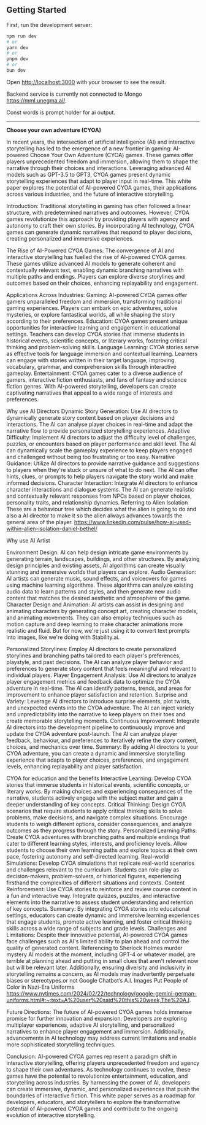 ## Getting Started

First, run the development server:

```bash
npm run dev
# or
yarn dev
# or
pnpm dev
# or
bun dev
```

Open [http://localhost:3000](http://localhost:3000) with your browser to see the result.

Backend service is currently not connected to Mongo https://mml.unegma.ai/.

Const words is prompt holder for ai output.

---------------------------------------------------------------------------------------------------------------------------------------------------------------------------------------------

**Choose your own adventure  (CYOA)**

In recent years, the intersection of artificial intelligence (AI) and interactive storytelling has led to the emergence of a new frontier in gaming: AI-powered Choose Your Own Adventure (CYOA) games. These games offer players unprecedented freedom and immersion, allowing them to shape the narrative through their choices and interactions. Leveraging advanced AI models such as GPT-3.5 to GPT3, CYOA games present dynamic storytelling experiences that adapt to player input in real-time. This white paper explores the potential of AI-powered CYOA games, their applications across various industries, and the future of interactive storytelling.

Introduction:
Traditional storytelling in gaming has often followed a linear structure, with predetermined narratives and outcomes. However, CYOA games revolutionize this approach by providing players with agency and autonomy to craft their own stories. By incorporating AI technology, CYOA games can generate dynamic narratives that respond to player decisions, creating personalized and immersive experiences.

The Rise of AI-Powered CYOA Games:
The convergence of AI and interactive storytelling has fuelled the rise of AI-powered CYOA games. These games utilize advanced AI models to generate coherent and contextually relevant text, enabling dynamic branching narratives with multiple paths and endings. Players can explore diverse storylines and outcomes based on their choices, enhancing replayability and engagement.

Applications Across Industries:
Gaming: AI-powered CYOA games offer gamers unparalleled freedom and immersion, transforming traditional gaming experiences. Players can embark on epic adventures, solve mysteries, or explore fantastical worlds, all while shaping the story according to their preferences.
Education: CYOA games present unique opportunities for interactive learning and engagement in educational settings. Teachers can develop CYOA stories that immerse students in historical events, scientific concepts, or literary works, fostering critical thinking and problem-solving skills.
Language Learning: CYOA stories serve as effective tools for language immersion and contextual learning. Learners can engage with stories written in their target language, improving vocabulary, grammar, and comprehension skills through interactive gameplay.
Entertainment: CYOA games cater to a diverse audience of gamers, interactive fiction enthusiasts, and fans of fantasy and science fiction genres. With AI-powered storytelling, developers can create captivating narratives that appeal to a wide range of interests and preferences.

Why use AI Directors
Dynamic Story Generation: Use AI directors to dynamically generate story content based on player decisions and interactions. The AI can analyse player choices in real-time and adapt the narrative flow to provide personalized storytelling experiences.
Adaptive Difficulty: Implement AI directors to adjust the difficulty level of challenges, puzzles, or encounters based on player performance and skill level. The AI can dynamically scale the gameplay experience to keep players engaged and challenged without being too frustrating or too easy.
Narrative Guidance: Utilize AI directors to provide narrative guidance and suggestions to players when they're stuck or unsure of what to do next. The AI can offer hints, clues, or prompts to help players navigate the story world and make informed decisions.
Character Interaction: Integrate AI directors to enhance character interactions and dialogue systems. The AI can generate realistic and contextually relevant responses from NPCs based on player choices, personality traits, and relationship dynamics. Referring to Alien Isolation 
These are a behaviour tree which decides what the alien is going to do and also a AI director to make it so the alien always advances towards the general area of the player. 
https://www.linkedin.com/pulse/how-ai-used-within-alien-isolation-daniel-bethel/

Why use AI Artist




Environment Design: AI can help design intricate game environments by generating terrain, landscapes, buildings, and other structures. By analyzing design principles and existing assets, AI algorithms can create visually stunning and immersive worlds that players can explore.
Audio Generation: AI artists can generate music, sound effects, and voiceovers for games using machine learning algorithms. These algorithms can analyze existing audio data to learn patterns and styles, and then generate new audio content that matches the desired aesthetic and atmosphere of the game.
Character Design and Animation: AI artists can assist in designing and animating characters by generating concept art, creating character models, and animating movements. They can also employ techniques such as motion capture and deep learning to make character animations more realistic and fluid.
But for now, we're just using it to convert text prompts into images, like we're doing with Stability.ai.

Personalized Storylines: Employ AI directors to create personalized storylines and branching paths tailored to each player's preferences, playstyle, and past decisions. The AI can analyze player behavior and preferences to generate story content that feels meaningful and relevant to individual players.
Player Engagement Analysis: Use AI directors to analyze player engagement metrics and feedback data to optimize the CYOA adventure in real-time. The AI can identify patterns, trends, and areas for improvement to enhance player satisfaction and retention.
Surprise and Variety: Leverage AI directors to introduce surprise elements, plot twists, and unexpected events into the CYOA adventure. The AI can inject variety and unpredictability into the narrative to keep players on their toes and create memorable storytelling moments.
Continuous Improvement: Integrate AI directors into the development pipeline to continuously improve and update the CYOA adventure post-launch. The AI can analyze player feedback, behaviour, and preferences to iteratively refine the story content, choices, and mechanics over time.
Summary: By adding AI directors to your CYOA adventure, you can create a dynamic and immersive storytelling experience that adapts to player choices, preferences, and engagement levels, enhancing replayability and player satisfaction.

CYOA for education and the benefits
Interactive Learning: Develop CYOA stories that immerse students in historical events, scientific concepts, or literary works. By making choices and experiencing consequences of the narrative, students actively engage with the subject matter and gain a deeper understanding of key concepts.
Critical Thinking: Design CYOA scenarios that require students to apply critical thinking skills to solve problems, make decisions, and navigate complex situations. Encourage students to weigh different options, consider consequences, and analyze outcomes as they progress through the story.
Personalized Learning Paths: Create CYOA adventures with branching paths and multiple endings that cater to different learning styles, interests, and proficiency levels. Allow students to choose their own learning paths and explore topics at their own pace, fostering autonomy and self-directed learning.
Real-world Simulations: Develop CYOA simulations that replicate real-world scenarios and challenges relevant to the curriculum. Students can role-play as decision-makers, problem-solvers, or historical figures, experiencing firsthand the complexities of different situations and contexts.
Content Reinforcement: Use CYOA stories to reinforce and review course content in a fun and interactive way. Integrate quizzes, puzzles, and interactive elements into the narrative to assess student understanding and retention of key concepts.
Summary: By integrating CYOA stories into educational settings, educators can create dynamic and immersive learning experiences that engage students, promote active learning, and foster critical thinking skills across a wide range of subjects and grade levels.
Challenges and Limitations:
Despite their innovative potential, AI-powered CYOA games face challenges such as AI's limited ability to plan ahead and control the quality of generated content. 
Referencing to Sherlock Holmes murder mystery AI models at the moment, including GPT-4 or whatever model, are terrible at planning ahead and putting in small clues that aren't relevant now but will be relevant later.
Additionally, ensuring diversity and inclusivity in storytelling remains a concern, as AI models may inadvertently perpetuate biases or stereotypes.or not
Google Chatbot’s A.I. Images Put People of Color in Nazi-Era Uniforms
https://www.nytimes.com/2024/02/22/technology/google-gemini-german-uniforms.html#:~:text=A%20user%20said%20this%20week,The%20A.I.

Future Directions:
The future of AI-powered CYOA games holds immense promise for further innovation and expansion. Developers are exploring multiplayer experiences, adaptive AI storytelling, and personalized narratives to enhance player engagement and immersion. Additionally, advancements in AI technology may address current limitations and enable more sophisticated storytelling techniques.

Conclusion:
AI-powered CYOA games represent a paradigm shift in interactive storytelling, offering players unprecedented freedom and agency to shape their own adventures. As technology continues to evolve, these games have the potential to revolutionize entertainment, education, and storytelling across industries. By harnessing the power of AI, developers can create immersive, dynamic, and personalized experiences that push the boundaries of interactive fiction.
This white paper serves as a roadmap for developers, educators, and storytellers to explore the transformative potential of AI-powered CYOA games and contribute to the ongoing evolution of interactive storytelling.

